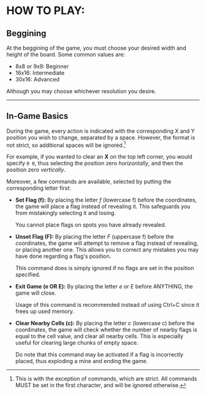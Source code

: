 # HOW TO PLAY:

Beggining
---------

At the beggining of the game, you must choose your desired width and height of the board. Some common values are:

- 8x8 or 9x9:   Beginner
- 16x16:        Intermediate
- 30x16:        Advanced

Although you may choose whichever resolution you desire.

---

In-Game Basics
--------------

During the game, every action is indicated with the corresponding X and Y position you wish to change, separated by a space. However, the format is not strict, so additional spaces will be ignored.[^1]

For example, if you wanted to clear an **X** on the top left corner, you would specify `0 0`, thus selecting the position zero *horizontally*, and then the position zero *vertically*.

Moreover, a few commands are available, selected by putting the corresponding letter first:

* **Set Flag (f):**
    By placing the letter _f_ (lowercase f) before the coordinates, the game will place a flag instead of revealing it.
    This safeguards you from mistakingly selecting it and losing.

    You cannot place flags on spots you have already revealed.

* **Unset Flag (F):**
    By placing the letter _F_ (uppercase f) before the coordinates, the game will attempt to remove a flag instead of revealing, or placing another one.
    This allows you to correct any mistakes you may have done regarding a flag's position.

    This command does is simply ignored if no flags are set in the position specified.

* **Exit Game (e OR E):**
    By placing the letter _e_ or _E_ before ANYTHING, the game will close.

    Usage of this command is recommended instead of using Ctrl+C since it frees up used memory.

* **Clear Nearby Cells (c):**
    By placing the letter _c_ (lowercase c) before the coordinates, the game will check whether the number of nearby flags is equal to the cell value, and clear all nearby cells.
    This is especially useful for clearing large chunks of empty space.

    Do note that this command may be activated if a flag is incorrectly placed, thus exploding a mine and ending the game.


[^1]: This is with the exception of commands, which are strict.
    All commands MUST be set in the first character, and will be ignored otherwise.

